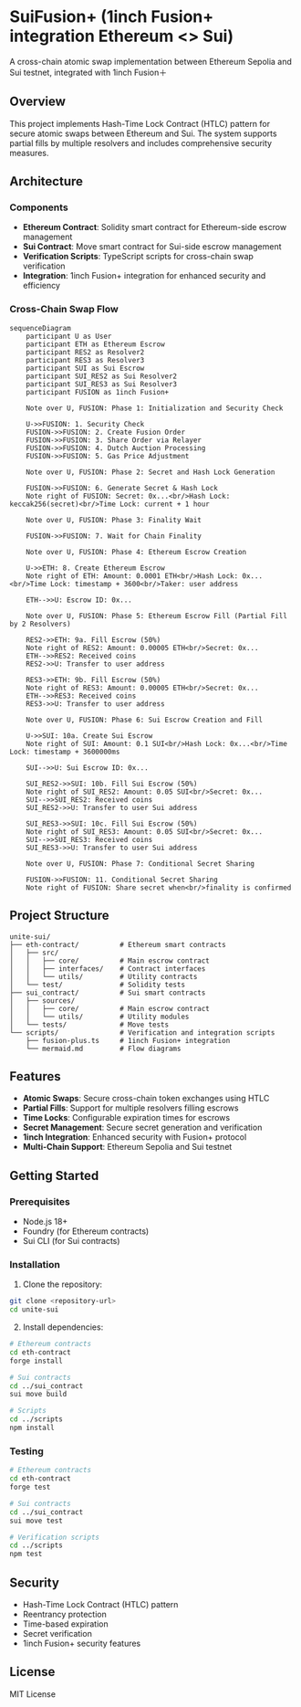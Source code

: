 # SuiFusion+ (1inch Fusion+ integration Ethereum <> Sui)

A cross-chain atomic swap implementation between Ethereum Sepolia and Sui testnet, integrated with 1inch Fusion＋

## Overview

This project implements Hash-Time Lock Contract (HTLC) pattern for secure atomic swaps between Ethereum and Sui. The system supports partial fills by multiple resolvers and includes comprehensive security measures.

## Architecture

### Components

- **Ethereum Contract**: Solidity smart contract for Ethereum-side escrow management
- **Sui Contract**: Move smart contract for Sui-side escrow management  
- **Verification Scripts**: TypeScript scripts for cross-chain swap verification
- **Integration**: 1inch Fusion+ integration for enhanced security and efficiency

### Cross-Chain Swap Flow

```mermaid
sequenceDiagram
    participant U as User
    participant ETH as Ethereum Escrow
    participant RES2 as Resolver2
    participant RES3 as Resolver3
    participant SUI as Sui Escrow
    participant SUI_RES2 as Sui Resolver2
    participant SUI_RES3 as Sui Resolver3
    participant FUSION as 1inch Fusion+
    
    Note over U, FUSION: Phase 1: Initialization and Security Check
    
    U->>FUSION: 1. Security Check
    FUSION->>FUSION: 2. Create Fusion Order
    FUSION->>FUSION: 3. Share Order via Relayer
    FUSION->>FUSION: 4. Dutch Auction Processing
    FUSION->>FUSION: 5. Gas Price Adjustment
    
    Note over U, FUSION: Phase 2: Secret and Hash Lock Generation
    
    FUSION->>FUSION: 6. Generate Secret & Hash Lock
    Note right of FUSION: Secret: 0x...<br/>Hash Lock: keccak256(secret)<br/>Time Lock: current + 1 hour
    
    Note over U, FUSION: Phase 3: Finality Wait
    
    FUSION->>FUSION: 7. Wait for Chain Finality
    
    Note over U, FUSION: Phase 4: Ethereum Escrow Creation
    
    U->>ETH: 8. Create Ethereum Escrow
    Note right of ETH: Amount: 0.0001 ETH<br/>Hash Lock: 0x...<br/>Time Lock: timestamp + 3600<br/>Taker: user address
    
    ETH-->>U: Escrow ID: 0x...
    
    Note over U, FUSION: Phase 5: Ethereum Escrow Fill (Partial Fill by 2 Resolvers)
    
    RES2->>ETH: 9a. Fill Escrow (50%)
    Note right of RES2: Amount: 0.00005 ETH<br/>Secret: 0x...
    ETH-->>RES2: Received coins
    RES2->>U: Transfer to user address
    
    RES3->>ETH: 9b. Fill Escrow (50%)
    Note right of RES3: Amount: 0.00005 ETH<br/>Secret: 0x...
    ETH-->>RES3: Received coins
    RES3->>U: Transfer to user address
    
    Note over U, FUSION: Phase 6: Sui Escrow Creation and Fill
    
    U->>SUI: 10a. Create Sui Escrow
    Note right of SUI: Amount: 0.1 SUI<br/>Hash Lock: 0x...<br/>Time Lock: timestamp + 3600000ms
    
    SUI-->>U: Sui Escrow ID: 0x...
    
    SUI_RES2->>SUI: 10b. Fill Sui Escrow (50%)
    Note right of SUI_RES2: Amount: 0.05 SUI<br/>Secret: 0x...
    SUI-->>SUI_RES2: Received coins
    SUI_RES2->>U: Transfer to user Sui address
    
    SUI_RES3->>SUI: 10c. Fill Sui Escrow (50%)
    Note right of SUI_RES3: Amount: 0.05 SUI<br/>Secret: 0x...
    SUI-->>SUI_RES3: Received coins
    SUI_RES3->>U: Transfer to user Sui address
    
    Note over U, FUSION: Phase 7: Conditional Secret Sharing
    
    FUSION->>FUSION: 11. Conditional Secret Sharing
    Note right of FUSION: Share secret when<br/>finality is confirmed
```

## Project Structure

```
unite-sui/
├── eth-contract/          # Ethereum smart contracts
│   ├── src/
│   │   ├── core/          # Main escrow contract
│   │   ├── interfaces/    # Contract interfaces
│   │   └── utils/         # Utility contracts
│   └── test/              # Solidity tests
├── sui_contract/          # Sui smart contracts
│   ├── sources/
│   │   ├── core/          # Main escrow contract
│   │   └── utils/         # Utility modules
│   └── tests/             # Move tests
└── scripts/               # Verification and integration scripts
    ├── fusion-plus.ts     # 1inch Fusion+ integration
    └── mermaid.md         # Flow diagrams
```

## Features

- **Atomic Swaps**: Secure cross-chain token exchanges using HTLC
- **Partial Fills**: Support for multiple resolvers filling escrows
- **Time Locks**: Configurable expiration times for escrows
- **Secret Management**: Secure secret generation and verification
- **1inch Integration**: Enhanced security with Fusion+ protocol
- **Multi-Chain Support**: Ethereum Sepolia and Sui testnet

## Getting Started

### Prerequisites

- Node.js 18+
- Foundry (for Ethereum contracts)
- Sui CLI (for Sui contracts)

### Installation

1. Clone the repository:
```bash
git clone <repository-url>
cd unite-sui
```

2. Install dependencies:
```bash
# Ethereum contracts
cd eth-contract
forge install

# Sui contracts
cd ../sui_contract
sui move build

# Scripts
cd ../scripts
npm install
```

### Testing

```bash
# Ethereum contracts
cd eth-contract
forge test

# Sui contracts
cd ../sui_contract
sui move test

# Verification scripts
cd ../scripts
npm test
```

## Security

- Hash-Time Lock Contract (HTLC) pattern
- Reentrancy protection
- Time-based expiration
- Secret verification
- 1inch Fusion+ security features

## License

MIT License
